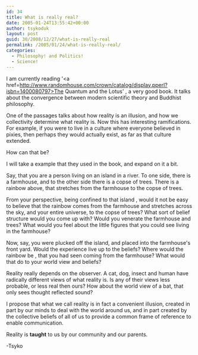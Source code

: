 ```yaml
---
id: 34
title: What is really real?
date: 2005-01-24T13:55:42+00:00
author: tsykoduk
layout: post
guid: 30/2008/12/27/what-is-really-real
permalink: /2005/01/24/what-is-really-real/
categories:
  - Philosophy! and Politics!
  - Science!
---
```

I am currently reading '<a href=http://www.randomhouse.com/crown/catalog/display.pperl?isbn=1400080797>The Quantum and the Lotus</a>' , a very good book. It talks about the convergence between modern scientific theory and Buddhist philosophy.

One of the passages talks about how reality is an illusion, and how we collectivity determine what reality is. Now this has interesting ramifications. For example, if you were to live in a culture where everyone believed in pixies, then perhaps they would actually exist, as far as that culture extended.

How can that be?

I will take a example that they used in the book, and expand on it a bit.

Say, that you are a person living on an island in a river. To one side, there is a farmhouse, and to the other side there is a copse of trees. There is a rainbow above, that stretches from the farmhouse to the copse of trees.

From your perspective, being confined to that island , would it not be easy to believe that the rainbow comes from the farmhouse and stretches across the sky, and your entire universe, to the copse of trees? What sort of belief structure would you come up with? Would you venerate the farmhouse and trees? What would you feel about the little figures that you could see living in the farmhouse?

Now, say, you were plucked off the island, and placed into the farmhouse's front yard. Would the experience live up to the beliefs? Where would the rainbow be , that you had seen coming from the farmhouse? What would that do to your world view and beliefs?

Reality really depends on the observer. A cat, dog, insect and human have radically different views of what reality is. Is any of their views less probable, or less real then ours? How about the world view of a bat, that only sees thought reflected sound?

I propose that what we call reality is in fact a convenient illusion, created in part by our minds to deal with the world around us, and in part created by the collective beliefs of all of us to provide a common frame of reference to enable communication. 

Reality is <b>taught</b> to us by our community and our parents.


-Tsyko
